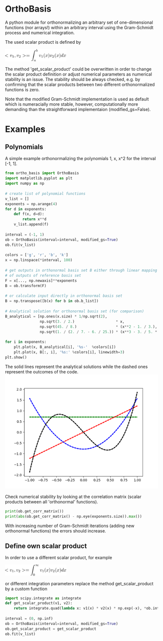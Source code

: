 # OrthoBasis
A python module for orthonormalizing an arbitrary set of one-dimensional functions (nor arrays!) within an arbitrary interval using the Gram-Schmidt process and numerical integration.

The used scalar product is defined by

<img src="https://github.com/ahmetcik/OrthoBasis/blob/master/docs/Scalar_product_1.png" width="40%">

The method 'get_scalar_product' could be overwritten in order to
change the scalar product definition or adjust numerical parameters
as numerical stability is an issue. 
The stability should be always checked, e.g. by confirming that the scalar products 
between two different orthonormalized functions is zero.

Note that the modified Gram-Schmidt implementation is used as default which 
is numeracially more stable, however, computationally more demanding 
than the straightforward implementaion (modified_gs=False).




# Examples

## Polynomials
A simple example orthonormalizing the polynomials 1, x, x^2 for the interval [-1, 1].

```py
from ortho_basis import OrthoBasis
import matplotlib.pyplot as plt
import numpy as np

# create list of polynomial functions
v_list = []
exponents = np.arange(4)
for d in exponents: 
    def f(x, d=d):
        return x**d
    v_list.append(f)

interval = (-1, 1)
ob = OrthoBasis(interval=interval, modified_gs=True) 
ob.fit(v_list)

colors = ['g', 'r', 'b', 'k']
x = np.linspace(*interval, 100)

# get outputs in orthonormal basis set B either through linear mapping
# of outputs of reference basis set
F = x[..., np.newaxis]**exponents
B = ob.transform(F)

# or calculate input directly in orthonormal basis set
B = np.transpose([b(x) for b in ob.b_list])

# Analytical solution for orthonormal basis set (for comparison)
B_analytical = [np.ones(x.size) * 1/np.sqrt(2),
                np.sqrt(3. / 2.)                   * x,
                np.sqrt(45. / 8.)                  * (x**2 - 1. / 3.),
                np.sqrt(1. / (2. / 7. - 6. / 25.)) * (x**3 - 3. / 5. * x)]

for i in exponents:
    plt.plot(x, B_analytical[i], '%s-'  %colors[i])
    plt.plot(x, B[:, i], '%s:' %colors[i], linewidth=3)
plt.show()
```

The solid lines represent the analytical solutions while the dashed ones represent the outcomes of the code.
![alt text](https://github.com/ahmetcik/OrthoBasis/blob/master/docs/Polynomials.png)

Check numerical stability by looking at the correlation matrix (scalar products between all 'orthonormal' functions).
```py
print(ob.get_corr_matrix())
print(abs(ob.get_corr_matrix() - np.eye(exponents.size)).max())
```
With increasing number of Gram-Schmidt iterations (adding new orthonormal functions) the errors should increase. 

## Define own scalar product
In order to use a different scalar product, for example

<img src="https://github.com/ahmetcik/OrthoBasis/blob/master/docs/Scalar_product_2.png" width="40%">

or different integration parameters replace the method get_scalar_product by a custom function
```py
import scipy.integrate as integrate
def get_scalar_product(v1, v2):
    return integrate.quad(lambda x: v1(x) * v2(x) * np.exp(-x), *ob.interval, epsabs=1.49e-18)[0]

interval = (0, np.inf)
ob = OrthoBasis(interval=interval, modified_gs=True)
ob.get_scalar_product = get_scalar_product
ob.fit(v_list)
```










